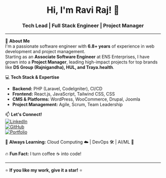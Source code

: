 <h1 align="center">Hi, I'm Ravi Raj! 🚀</h1>
<h3 align="center">Tech Lead | Full Stack Engineer | Project Manager</h3>

---

🌟 **About Me**  
I'm a passionate software engineer with **6.8+ years** of experience in web development and project management.  
Starting as an **Associate Software Engineer** at ENS Enterprises, I have grown into a **Project Manager**, leading high-impact projects for top brands like **DS Group (Rajnigandha), HUL, and Traya.health**.  

💻 **Tech Stack & Expertise**  
- **Backend:** PHP (Laravel, CodeIgniter), CI/CD  
- **Frontend:** React.js, JavaScript, Tailwind CSS, CSS  
- **CMS & Platforms:** WordPress, WooCommerce, Drupal, Joomla  
- **Project Management:** Agile, Scrum, Team Leadership   

📫 **Let's Connect!**  
[![LinkedIn](https://img.shields.io/badge/LinkedIn-%230A66C2.svg?style=for-the-badge&logo=linkedin&logoColor=white)](https://www.linkedin.com/in/itzrv/)  
[![GitHub](https://img.shields.io/badge/GitHub-181717.svg?style=for-the-badge&logo=github&logoColor=white)](https://github.com/RaviVerse)  
[![Portfolio](https://img.shields.io/badge/Portfolio-%23FF5722.svg?style=for-the-badge&logo=google-chrome&logoColor=white)](https://raviverse.com)  

🌱 **Always Learning:** Cloud Computing ☁️ | DevOps 🛠 | AI/ML 🤖  

🔥 **Fun Fact:** I turn coffee ☕ into code!  

---
⭐ **If you like my work, give it a star!** ⭐  
